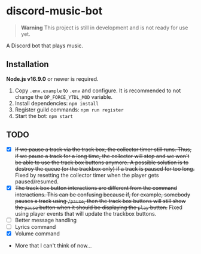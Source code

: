 # discord-music-bot

> __Warning__
> This project is still in development and is not ready for use yet.

A Discord bot that plays music.

## Installation

**Node.js v16.9.0** or newer is required.

1. Copy `.env.example` to `.env` and configure. It is recommended to not change the `DP_FORCE_YTDL_MOD` variable.
2. Install dependencies: `npm install`
3. Register guild commands: `npm run register`
4. Start the bot: `npm start`

## TODO

- [x] ~~If we pause a track via the track box, the collector timer still runs. Thus, if we pause a track for a long time, the collector will stop and we won't be able to use the track box buttons anymore. A possible solution is to destroy the queue (or the trackbox only) if a track is paused for too long.~~ Fixed by resetting the collector timer when the player gets paused/resumed.
- [x] ~~The track box button interactions are different from the command interactions. This can be confusing because if, for example, somebody pauses a track using `/pause`, then the track box buttons will still show the `pause` button when it should be displaying the `play` button.~~ Fixed using player events that will update the trackbox buttons.
- [ ] Better message handling
- [ ] Lyrics command
- [x] Volume command
- More that I can't think of now...
